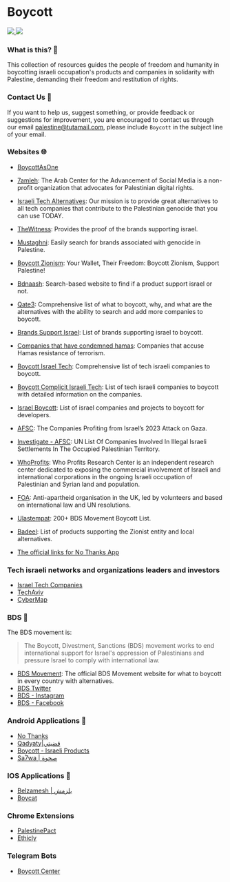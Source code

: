 # Boycott 

<a href="https://techforpalestine.org/">
<img src="https://raw.githubusercontent.com/Safouene1/support-palestine-banner/master/StandWithPalestine.svg">
</a>

<a href="https://techforpalestine.org/">
<img src="https://badge.techforpalestine.org/default">
</a>

### What is this? 📌
This collection of resources guides the people of freedom and humanity in boycotting israeli occupation's products and companies in solidarity with Palestine, demanding their freedom and restitution of rights.

### Contact Us 📧
If you want to help us, suggest something, or provide feedback or suggestions for improvement, you are encouraged to contact us through our email <palestine@tutamail.com>, please include `Boycott` in the subject line of your email.

### Websites 🌐
- [BoycottAsOne](https://sites.google.com/view/boycottasone/home)
- [7amleh](https://7amleh.org/): The Arab Center for the Advancement of Social Media is a non-profit organization that advocates for Palestinian digital rights.
- [Israeli Tech Alternatives](https://www.israelitechalternatives.com/): Our mission is to provide great alternatives to all tech companies that contribute to the Palestinian genocide that you can use TODAY.
- [TheWitness](https://boycott.thewitness.news/): Provides the proof of the brands supporting israel.

- [Mustaghni](https://www.mustaghni.org/en): Easily search for brands associated with genocide in Palestine.
- [Boycott Zionism](https://www.boycotzionism.com/): Your Wallet, Their Freedom: Boycott Zionism, Support Palestine!
- [Bdnaash](https://bdnaash.com/): Search-based website to find if a product support israel or not.
- [Qate3](https://www.qate3-israel.com/): Comprehensive list of what to boycott, why, and what are the alternatives with the ability to search and add more companies to boycott.
- [Brands Support Israel](https://theislamicinformation.com/news/list-of-brands-supporting-israel/): List of brands supporting israel to boycott.
- [Companies that have condemned hamas](https://som.yale.edu/story/2023/list-companies-have-condemned-hamas-terrorist-attack-israel): Companies that accuse Hamas resistance of terrorism.
- [Boycott Israel Tech](https://boycottisraelitech.com/): Comprehensive list of tech israeli companies to boycott.
- [Boycott Complicit Israeli Tech](https://genocide.vc/bit/): List of tech israeli companies to boycott with detailed information on the companies.
- [Israel Boycott](https://github.com/lirantal/awesome-opensource-israel#companies): List of israel companies and projects to boycott for developers.
- [AFSC](https://afsc.org/companies-behind-2023-attack-gaza): The Companies Profiting from Israel’s 2023 Attack on Gaza.
- [Investigate - AFSC](https://investigate.afsc.org/updates/un-list): UN List Of Companies Involved In Illegal Israeli Settlements In The Occupied Palestinian Territory.
- [WhoProfits](https://www.whoprofits.org/): Who Profits Research Center is an independent research center dedicated to exposing the commercial involvement of Israeli and international corporations in the ongoing Israeli occupation of Palestinian and Syrian land and population.
- [FOA](https://www.foa.org.uk/): Anti-apartheid organisation in the UK, led by volunteers and based on international law and UN resolutions.
- [Ulastempat](https://www.ulastempat.com/international/200-bds-movement-boycott-list-updated/): 200+ BDS Movement Boycott List.
- [Badeel](https://badeel.wiki/): List of products supporting the Zionist entity and local alternatives.
- [The official links for No Thanks App](https://linktr.ee/Nothanksboycott)

### Tech israeli networks and organizations leaders and investors
- [Israel Tech Companies](https://buyisraelitech.com/)
- [TechAviv](https://www.techaviv.com/)
- [CyberMap](https://www.cybermap.co/)

### BDS 🛑
The BDS movement is:
> The Boycott, Divestment, Sanctions (BDS) movement works to end international support for Israel's oppression of Palestinians and pressure Israel to comply with international law.
- [BDS Movement](https://bdsmovement.net/get-involved/what-to-boycott): The official BDS Movement website for what to boycott in every country with alternatives.
- [BDS Twitter](https://twitter.com/bdsmovement)
- [BDS - Instagram](https://www.instagram.com/bdsnationalcommittee/)
- [BDS - Facebook](https://www.facebook.com/BDSNationalCommittee)

### Android Applications 📱
- [No Thanks](https://play.google.com/store/apps/details?id=com.bashsoftware.boycott)
- [Qadyaty|قضيتي](https://play.google.com/store/apps/details?id=hasnaa.ms_tree.qadyaty)
- [Boycott - Israeli Products](https://play.google.com/store/apps/details?id=com.erbasaran.boycott)
- [Sa7wa | صحوة](https://play.google.com/store/apps/details?id=com.agsoft.ps_product_barcode_search)

### IOS Applications 📱
- [Belzamesh | بلزمش](https://apps.apple.com/se/app/belzamesh-%D8%A8%D9%84%D8%B2%D9%85%D8%B4/id6472342593?l=en-GB)
- [Boycat](https://apps.apple.com/us/app/boycat/id6474510742)

### Chrome Extensions
- [PalestinePact](https://chromewebstore.google.com/detail/palestinepact/gengdkfcffpnjfolbcbhfiocemfinkem)
- [Ethicly](https://chromewebstore.google.com/detail/ethicly/ogkcaaedackbplbpmeempokiibfmekba)

### Telegram Bots
- [Boycott Center](https://t.me/boycottcenter_bot)
